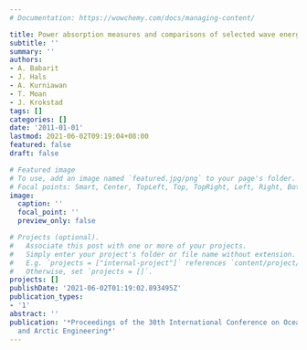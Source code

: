 ```yaml
---
# Documentation: https://wowchemy.com/docs/managing-content/

title: Power absorption measures and comparisons of selected wave energy converters
subtitle: ''
summary: ''
authors:
- A. Babarit
- J. Hals
- A. Kurniawan
- T. Moan
- J. Krokstad
tags: []
categories: []
date: '2011-01-01'
lastmod: 2021-06-02T09:19:04+08:00
featured: false
draft: false

# Featured image
# To use, add an image named `featured.jpg/png` to your page's folder.
# Focal points: Smart, Center, TopLeft, Top, TopRight, Left, Right, BottomLeft, Bottom, BottomRight.
image:
  caption: ''
  focal_point: ''
  preview_only: false

# Projects (optional).
#   Associate this post with one or more of your projects.
#   Simply enter your project's folder or file name without extension.
#   E.g. `projects = ["internal-project"]` references `content/project/deep-learning/index.md`.
#   Otherwise, set `projects = []`.
projects: []
publishDate: '2021-06-02T01:19:02.893495Z'
publication_types:
- '1'
abstract: ''
publication: '*Proceedings of the 30th International Conference on Ocean, Offshore
  and Arctic Engineering*'
---
```

